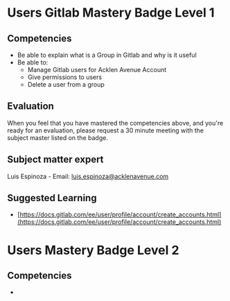 # Users Gitlab Mastery Badge Level 1

## Competencies

 - Be able to explain what is a Group in Gitlab and why is it useful
 - Be able to:
    - Manage Gitlab users for Acklen Avenue Account
    - Give permissions to users
    - Delete a user from a group

## Evaluation

 When you feel that you have mastered the competencies above, and you're ready for an evaluation, please request a 30 minute meeting with the subject master listed on the badge.

## Subject matter expert
Luis Espinoza - Email: luis.espinoza@acklenavenue.com

## Suggested Learning

- [https://docs.gitlab.com/ee/user/profile/account/create_accounts.html](https://docs.gitlab.com/ee/user/profile/account/create_accounts.html)

# Users Mastery Badge Level 2

## Competencies

 -
